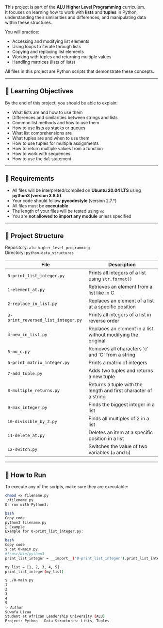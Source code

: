 This project is part of the **ALU Higher Level Programming** curriculum.  
It focuses on learning how to work with **lists** and **tuples** in Python, understanding their similarities and differences, and manipulating data within these structures.

You will practice:
- Accessing and modifying list elements
- Using loops to iterate through lists
- Copying and replacing list elements
- Working with tuples and returning multiple values
- Handling matrices (lists of lists)

All files in this project are Python scripts that demonstrate these concepts.

---

## 🧠 Learning Objectives
By the end of this project, you should be able to explain:
- What lists are and how to use them
- Differences and similarities between strings and lists
- Common list methods and how to use them
- How to use lists as stacks or queues
- What list comprehensions are
- What tuples are and when to use them
- How to use tuples for multiple assignments
- How to return multiple values from a function
- How to work with sequences
- How to use the `del` statement

---

## 🧩 Requirements
- All files will be interpreted/compiled on **Ubuntu 20.04 LTS** using **python3 (version 3.8.5)**
- Your code should follow **pycodestyle** (version 2.7.*)
- All files must be **executable**
- The length of your files will be tested using `wc`
- You are **not allowed to import any module** unless specified

---

## 📂 Project Structure
Repository: `alu-higher_level_programming`  
Directory: `python-data_structures`

| File | Description |
|------|--------------|
| `0-print_list_integer.py` | Prints all integers of a list using `str.format()` |
| `1-element_at.py` | Retrieves an element from a list like in C |
| `2-replace_in_list.py` | Replaces an element of a list at a specific position |
| `3-print_reversed_list_integer.py` | Prints all integers of a list in reverse order |
| `4-new_in_list.py` | Replaces an element in a list without modifying the original |
| `5-no_c.py` | Removes all characters 'c' and 'C' from a string |
| `6-print_matrix_integer.py` | Prints a matrix of integers |
| `7-add_tuple.py` | Adds two tuples and returns a new tuple |
| `8-multiple_returns.py` | Returns a tuple with the length and first character of a string |
| `9-max_integer.py` | Finds the biggest integer in a list |
| `10-divisible_by_2.py` | Finds all multiples of 2 in a list |
| `11-delete_at.py` | Deletes an item at a specific position in a list |
| `12-switch.py` | Switches the value of two variables (`a` and `b`) |

---

## 🚀 How to Run
To execute any of the scripts, make sure they are executable:

```bash
chmod +x filename.py
./filename.py
Or run with Python3:

bash
Copy code
python3 filename.py
🧪 Example
Example for 0-print_list_integer.py:

bash
Copy code
$ cat 0-main.py
#!/usr/bin/python3
print_list_integer = __import__('0-print_list_integer').print_list_integer

my_list = [1, 2, 3, 4, 5]
print_list_integer(my_list)

$ ./0-main.py
1
2
3
4
5
✨ Author
Suwafa Lizaa
Student at African Leadership University (ALU)
Project: Python - Data Structures: Lists, Tuples


